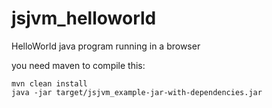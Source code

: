 # jsjvm_helloworld
HelloWorld java program running in a browser

you need maven to compile this:
```
mvn clean install
java -jar target/jsjvm_example-jar-with-dependencies.jar
```
